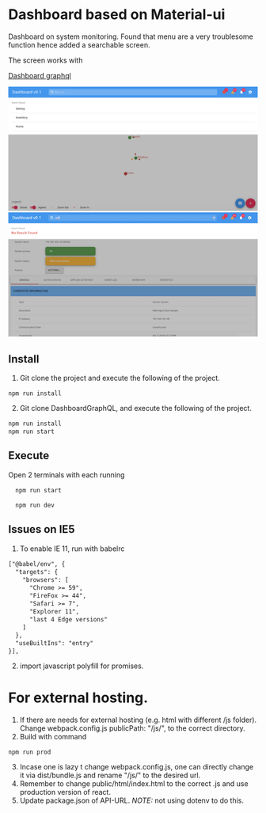 # Dashboard based on Material-ui
Dashboard on system monitoring. Found that menu are a very troublesome function
hence added a searchable screen.

The screen works with

[Dashboard graphql](https://github.com/yoonghan/DashboardGraphQL/)

![alt text](gitimg/screenshot1.png?raw=true)
![alt text](gitimg/screenshot2.png?raw=true)

## Install
1. Git clone the project and execute the following of the project.

```
npm run install
```

2. Git clone DashboardGraphQL, and execute the following of the project.

```
npm run install
npm run start
```

## Execute
Open 2 terminals with each running
```
  npm run start
```
```
  npm run dev
```

## Issues on IE5

1. To enable IE 11, run with babelrc
```
["@babel/env", {
  "targets": {
    "browsers": [
      "Chrome >= 59",
      "FireFox >= 44",
      "Safari >= 7",
      "Explorer 11",
      "last 4 Edge versions"
    ]
  },
  "useBuiltIns": "entry"
}],
```
2. import javascript polyfill for promises.

# For external hosting.
1. If there are needs for external hosting (e.g. html with different /js folder). Change webpack.config.js publicPath: "/js/", to the correct directory.
2. Build with command

```
npm run prod
```

3. Incase one is lazy t change webpack.config.js, one can directly change it via dist/bundle.js and rename "/js/" to the desired url.
4. Remember to change public/html/index.html to the correct .js and use production version of react.
5. Update package.json of API-URL. *NOTE:* not using dotenv to do this.
